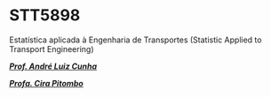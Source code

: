 # STT5898
Estatística aplicada à Engenharia de Transportes (Statistic Applied to Transport Engineering)

***[Prof. André Luiz Cunha](https://scholar.google.com/citations?hl=pt-BR&user=HI0CQJMAAAAJ&view_op=list_works&authuser=1&sortby=pubdate)***

***[Profa. Cira Pitombo](https://scholar.google.com/citations?hl=pt-BR&user=A6zsj3oAAAAJ&view_op=list_works&authuser=1&sortby=pubdate)***
